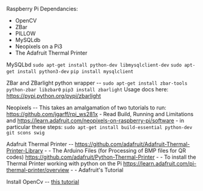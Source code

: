 Raspberry Pi Dependancies:
- OpenCV
- ZBar
- PILLOW
- MySQLdb
- Neopixels on a Pi3
- The Adafruit Thermal Printer

MySQLbd
`sudo apt-get install python-dev libmysqlclient-dev`
`sudo apt-get install python3-dev`
`pip install mysqlclient`

ZBar and ZBarlight python wrapper --
`sudo apt-get install zbar-tools python-zbar libzbar0`
`pip3 install zbarlight`
Usage docs here: https://pypi.python.org/pypi/zbarlight

Neopixels --
This takes an amalgamation of two tutorials to run:
https://github.com/jgarff/rpi_ws281x - Read Build, Running and Limitations
and
https://learn.adafruit.com/neopixels-on-raspberry-pi/software - in particular these steps:
`sudo apt-get install build-essential python-dev git scons swig`

Adafruit Thermal Printer --
https://github.com/adafruit/Adafruit-Thermal-Printer-Library - - The Arduino Files (for Processing
  of BMP files for QR codes)
https://github.com/adafruit/Python-Thermal-Printer - - To install the Thermal Printer working with
  python on the Pi
https://learn.adafruit.com/pi-thermal-printer/overview - - Adafruit's Tutorial

Install OpenCv -- [this tutorial](http://www.pyimagesearch.com/2016/04/18/install-guide-raspberry-pi-3-raspbian-jessie-opencv-3/)
